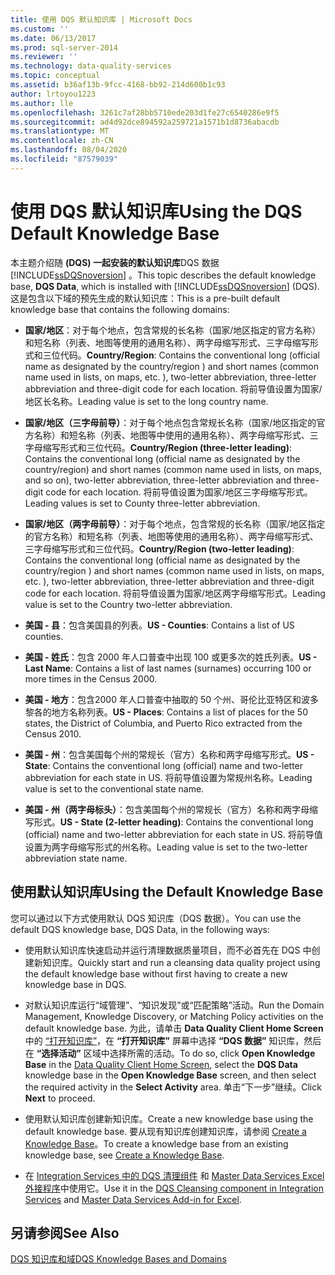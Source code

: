 ```yaml
---
title: 使用 DQS 默认知识库 | Microsoft Docs
ms.custom: ''
ms.date: 06/13/2017
ms.prod: sql-server-2014
ms.reviewer: ''
ms.technology: data-quality-services
ms.topic: conceptual
ms.assetid: b36af13b-9fcc-4168-bb92-214d600b1c93
author: lrtoyou1223
ms.author: lle
ms.openlocfilehash: 3261c7af28bb5710ede203d1fe27c6540286e9f5
ms.sourcegitcommit: ad4d92dce894592a259721a1571b1d8736abacdb
ms.translationtype: MT
ms.contentlocale: zh-CN
ms.lasthandoff: 08/04/2020
ms.locfileid: "87579039"
---
```

# <a name="using-the-dqs-default-knowledge-base"></a><span data-ttu-id="83cb4-102">使用 DQS 默认知识库</span><span class="sxs-lookup"><span data-stu-id="83cb4-102">Using the DQS Default Knowledge Base</span></span>
  <span data-ttu-id="83cb4-103">本主题介绍随 **(DQS) 一起安装的默认知识库**DQS 数据 [!INCLUDE[ssDQSnoversion](../includes/ssdqsnoversion-md.md)] 。</span><span class="sxs-lookup"><span data-stu-id="83cb4-103">This topic describes the default knowledge base, **DQS Data**, which is installed with [!INCLUDE[ssDQSnoversion](../includes/ssdqsnoversion-md.md)] (DQS).</span></span> <span data-ttu-id="83cb4-104">这是包含以下域的预先生成的默认知识库：</span><span class="sxs-lookup"><span data-stu-id="83cb4-104">This is a pre-built default knowledge base that contains the following domains:</span></span>  
  
-   <span data-ttu-id="83cb4-105">**国家/地区**：对于每个地点，包含常规的长名称（国家/地区指定的官方名称）和短名称（列表、地图等使用的通用名称）、两字母缩写形式、三字母缩写形式和三位代码。</span><span class="sxs-lookup"><span data-stu-id="83cb4-105">**Country/Region**: Contains the conventional long (official name as designated by the country/region ) and short names (common name used in lists, on maps, etc. ), two-letter abbreviation, three-letter abbreviation and three-digit code for each location.</span></span>  <span data-ttu-id="83cb4-106">将前导值设置为国家/地区长名称。</span><span class="sxs-lookup"><span data-stu-id="83cb4-106">Leading value is set to the long country name.</span></span>  
  
-   <span data-ttu-id="83cb4-107">**国家/地区（三字母前导）**：对于每个地点包含常规长名称（国家/地区指定的官方名称）和短名称（列表、地图等中使用的通用名称）、两字母缩写形式、三字母缩写形式和三位代码。</span><span class="sxs-lookup"><span data-stu-id="83cb4-107">**Country/Region (three-letter leading)**: Contains the conventional long (official name as designated by the country/region) and short names (common name used in lists, on maps, and so on), two-letter abbreviation, three-letter abbreviation and three-digit code for each location.</span></span>  <span data-ttu-id="83cb4-108">将前导值设置为国家/地区三字母缩写形式。</span><span class="sxs-lookup"><span data-stu-id="83cb4-108">Leading values is set to County three-letter abbreviation.</span></span>  
  
-   <span data-ttu-id="83cb4-109">**国家/地区（两字母前导）**：对于每个地点，包含常规的长名称（国家/地区指定的官方名称）和短名称（列表、地图等使用的通用名称）、两字母缩写形式、三字母缩写形式和三位代码。</span><span class="sxs-lookup"><span data-stu-id="83cb4-109">**Country/Region (two-letter leading)**: Contains the conventional long (official name as designated by the country/region ) and short names (common name used in lists, on maps, etc. ), two-letter abbreviation, three-letter abbreviation and three-digit code for each location.</span></span>  <span data-ttu-id="83cb4-110">将前导值设置为国家/地区两字母缩写形式。</span><span class="sxs-lookup"><span data-stu-id="83cb4-110">Leading value is set to the Country two-letter abbreviation.</span></span>  
  
-   <span data-ttu-id="83cb4-111">**美国 - 县**：包含美国县的列表。</span><span class="sxs-lookup"><span data-stu-id="83cb4-111">**US - Counties**: Contains a list of US counties.</span></span>  
  
-   <span data-ttu-id="83cb4-112">**美国 - 姓氏**：包含 2000 年人口普查中出现 100 或更多次的姓氏列表。</span><span class="sxs-lookup"><span data-stu-id="83cb4-112">**US - Last Name**: Contains a list of last names (surnames) occurring 100 or more times in the Census 2000.</span></span>  
  
-   <span data-ttu-id="83cb4-113">**美国 - 地方**：包含2000 年人口普查中抽取的 50 个州、哥伦比亚特区和波多黎各的地方名称列表。</span><span class="sxs-lookup"><span data-stu-id="83cb4-113">**US - Places**: Contains a list of places for the 50 states, the District of Columbia, and Puerto Rico extracted from the Census 2010.</span></span>  
  
-   <span data-ttu-id="83cb4-114">**美国 - 州**：包含美国每个州的常规长（官方）名称和两字母缩写形式。</span><span class="sxs-lookup"><span data-stu-id="83cb4-114">**US - State**: Contains the conventional long (official) name and two-letter abbreviation for each state in US.</span></span> <span data-ttu-id="83cb4-115">将前导值设置为常规州名称。</span><span class="sxs-lookup"><span data-stu-id="83cb4-115">Leading value is set to the conventional state name.</span></span>  
  
-   <span data-ttu-id="83cb4-116">**美国 - 州（两字母标头）**：包含美国每个州的常规长（官方）名称和两字母缩写形式。</span><span class="sxs-lookup"><span data-stu-id="83cb4-116">**US - State (2-letter heading)**: Contains the conventional long (official) name and two-letter abbreviation for each state in US.</span></span> <span data-ttu-id="83cb4-117">将前导值设置为两字母缩写形式的州名称。</span><span class="sxs-lookup"><span data-stu-id="83cb4-117">Leading value is set to the two-letter abbreviation state name.</span></span>  
  
## <a name="using-the-default-knowledge-base"></a><span data-ttu-id="83cb4-118">使用默认知识库</span><span class="sxs-lookup"><span data-stu-id="83cb4-118">Using the Default Knowledge Base</span></span>  
 <span data-ttu-id="83cb4-119">您可以通过以下方式使用默认 DQS 知识库（DQS 数据）。</span><span class="sxs-lookup"><span data-stu-id="83cb4-119">You can use the default DQS knowledge base, DQS Data, in the following ways:</span></span>  
  
-   <span data-ttu-id="83cb4-120">使用默认知识库快速启动并运行清理数据质量项目，而不必首先在 DQS 中创建新知识库。</span><span class="sxs-lookup"><span data-stu-id="83cb4-120">Quickly start and run a cleansing data quality project using the default knowledge base without first having to create a new knowledge base in DQS.</span></span>  
  
-   <span data-ttu-id="83cb4-121">对默认知识库运行“域管理”、“知识发现”或“匹配策略”活动。</span><span class="sxs-lookup"><span data-stu-id="83cb4-121">Run the Domain Management, Knowledge Discovery, or Matching Policy activities on the default knowledge base.</span></span> <span data-ttu-id="83cb4-122">为此，请单击 **Data Quality Client Home Screen** 中的 [“打开知识库”](../../2014/data-quality-services/data-quality-client-home-screen.md)，在 **“打开知识库”** 屏幕中选择 **“DQS 数据”** 知识库，然后在 **“选择活动”** 区域中选择所需的活动。</span><span class="sxs-lookup"><span data-stu-id="83cb4-122">To do so, click **Open Knowledge Base** in the [Data Quality Client Home Screen](../../2014/data-quality-services/data-quality-client-home-screen.md), select the **DQS Data** knowledge base in the **Open Knowledge Base** screen, and then select the required activity in the **Select Activity** area.</span></span> <span data-ttu-id="83cb4-123">单击“下一步”继续。</span><span class="sxs-lookup"><span data-stu-id="83cb4-123">Click **Next** to proceed.</span></span>  
  
-   <span data-ttu-id="83cb4-124">使用默认知识库创建新知识库。</span><span class="sxs-lookup"><span data-stu-id="83cb4-124">Create a new knowledge base using the default knowledge base.</span></span> <span data-ttu-id="83cb4-125">要从现有知识库创建知识库，请参阅 [Create a Knowledge Base](../../2014/data-quality-services/create-a-knowledge-base.md)。</span><span class="sxs-lookup"><span data-stu-id="83cb4-125">To create a knowledge base from an existing knowledge base, see [Create a Knowledge Base](../../2014/data-quality-services/create-a-knowledge-base.md).</span></span>  
  
-   <span data-ttu-id="83cb4-126">在 [Integration Services 中的 DQS 清理组件](https://go.microsoft.com/fwlink/?LinkId=238830) 和 [Master Data Services Excel 外接程序](../master-data-services/microsoft-excel-add-in/data-quality-matching-in-the-mds-add-in-for-excel.md)中使用它。</span><span class="sxs-lookup"><span data-stu-id="83cb4-126">Use it in the [DQS Cleansing component in Integration Services](https://go.microsoft.com/fwlink/?LinkId=238830) and [Master Data Services Add-in for Excel](../master-data-services/microsoft-excel-add-in/data-quality-matching-in-the-mds-add-in-for-excel.md).</span></span>  
  
## <a name="see-also"></a><span data-ttu-id="83cb4-127">另请参阅</span><span class="sxs-lookup"><span data-stu-id="83cb4-127">See Also</span></span>  
 [<span data-ttu-id="83cb4-128">DQS 知识库和域</span><span class="sxs-lookup"><span data-stu-id="83cb4-128">DQS Knowledge Bases and Domains</span></span>](../../2014/data-quality-services/dqs-knowledge-bases-and-domains.md)  
  
  
